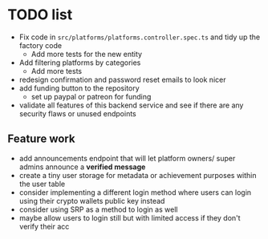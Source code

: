 # TODO list

- Fix code in `src/platforms/platforms.controller.spec.ts` and tidy up the factory code
  - Add more tests for the new entity
- Add filtering platforms by categories
  - Add more tests
- redesign confirmation and password reset emails to look nicer
- add funding button to the repository
  - set up paypal or patreon for funding
- validate all features of this backend service and see if there are any security flaws or unused endpoints

## Feature work

- add announcements endpoint that will let platform owners/ super admins announce a **verified message**
- create a tiny user storage for metadata or achievement purposes within the user table
- consider implementing a different login method where users can login using their crypto wallets public key instead
- consider using SRP as a method to login as well
- maybe allow users to login still but with limited access if they don't verify their acc
